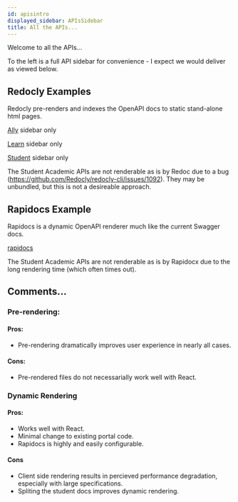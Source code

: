 ```yaml
---
id: apisintro
displayed_sidebar: APIsSidebar
title: All the APIs...
---
```


Welcome to all the APIs...

To the left is a full API sidebar for convenience - I expect we would deliver as viewed below.

## Redocly Examples
Redocly pre-renders and indexes the OpenAPI docs to static stand-alone html pages.

[Ally](allyapisintro.md) sidebar only

[Learn](learnapisintro.md) sidebar only

[Student](studentapisintro.md) sidebar only

The Student Academic APIs are not renderable as is by Redoc due to a bug (https://github.com/Redocly/redocly-cli/issues/1092). They may be unbundled, but this is not a desireable approach.
## Rapidocs Example
Rapidocs is a dynamic OpenAPI renderer much like the current Swagger docs. 

[rapidocs](/docs/rapidocs/rapidoxapis.md)

The Student Academic APIs are not renderable as is by Rapidocx due to the long rendering time (which often times out).

## Comments...
### Pre-rendering:
#### Pros: 
* Pre-rendering dramatically improves user experience in nearly all cases.

#### Cons: 
* Pre-rendered files do not necessarially work well with React.

### Dynamic Rendering
#### Pros:
* Works well with React.
* Minimal change to existing portal code.
* Rapidocs is highly and easily configurable.

#### Cons
* Client side rendering results in percieved performance degradation, especially with large specifications.
* Spliting the student docs improves dynamic rendering.


